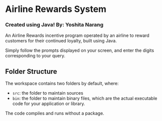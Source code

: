 # Airline Rewards System 
### Created using Java! By: Yoshita Narang

An Airline Rewards incentive program operated by an airline to reward customers for their continued loyalty, built using Java. 

Simply follow the prompts displayed on your screen, and enter the digits corresponding to your query. 

## Folder Structure

The workspace contains two folders by default, where:

- `src`: the folder to maintain sources
- `bin`: the folder to maintain binary files, which are the actual executable code for your application or library.

The code compiles and runs without a package. 

